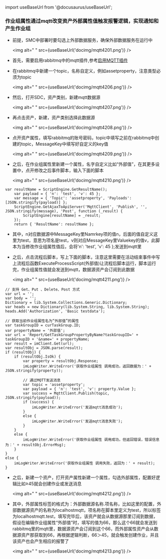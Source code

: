 
import useBaseUrl from '@docusaurus/useBaseUrl';

### 作业组属性通过mqtt改变资产外部属性值触发报警逻辑，实现通知和产生作业组

* 前提，SMC中部署时要勾选上外部数据服务，确保外部数据服务在运行中

  <img alt=" " src={useBaseUrl('docimg/mqtt4201.png')} />

* 首先，需要启用rabbitmq中的mqtt插件,参考[启用MQTT插件](安装/安装RabbitMQ.md)

* 在rabbitmq中新建一个topic，名称自定义，例如assetproperty，注意类型必须为topic

  <img alt=" " src={useBaseUrl('docimg/mqtt4206.png')} />

* 然后，打开SDC，资产类别，新建mqtt数据源

  <img alt=" " src={useBaseUrl('docimg/mqtt4207.png')} />

* 再点击资产，新建，资产类别选择此数据源

  <img alt=" " src={useBaseUrl('docimg/mqtt4208.png')} />

* 点开资产属性，填写rabbitmq的账号密码，topic中填写之前在rabbitmq中创建的topic，MessageKey中填写好自定义的key值

  <img alt=" " src={useBaseUrl('docimg/mqtt4209.png')} />

* 之后，在作业组属性里新建一个属性，名字自定义比如“外部值”，在其更多设置中，点开修改之后事件脚本，输入下面的脚本

  <img alt=" " src={useBaseUrl('docimg/mqtt4210.png')} />

```
var resultName = ScriptEngine.GetResultName();
    var payload = { 'n': 'test', 'v': 45 };
    var message = { 'Topic': 'assetproperty', 'Payloads': [JSON.stringify(payload)] };
    ScriptEngine.GetAjaxToApiServer('MqttClient', 'Publish', '', JSON.stringify(message), 'Post', function (_result) {
        ScriptEngine[resultName] = _result;
    });
    return { 'ResultName': resultName };
```

* 其中，n对应数据源中MessageKey里Namrkey项的值n，后面的值自定义这里为test，意思为项名是test，v则对应MessageKey里Valuekey的值v，此脚本为当修改作业组属性值后，会将'n': 'test', 'v': 45 };发送到mqtt里

* 之后，点击流程后脚本，写上下面的脚本，注意这里需要在活动结束事件中写上流程后函数ExecuteProcessScript(外部值)让流程后脚本运行，脚本运行完，作业组属性值就会发送到mqtt，数据源资产会订阅到此数据

  <img alt=" " src={useBaseUrl('docimg/mqtt4211.png')} />

```
// 支持 Get、Put 、Delete、Post 方式
var url = '';
var body = '';
Dictionary = lib.System.Collections.Generic.Dictionary;
var heads = new Dictionary(lib.System.String, lib.System.String);
heads.Add('Authorization', 'Basic testdata');

// 获取当前作业组属性名为“外部值”的属性 
var taskGroupID = curTaskGroup.ID;
var propertyName = '外部值';
var url = 'Report/GetTaskGroupPropertyByName?taskGroupID=' + taskGroupID + '&name=' + propertyName;
var result = imClient.Get(url);
var resultObj = JSON.parse(result);
if (resultObj) {
    if (resultObj.IsOk) {
        var property = resultObj.Response;
        imLogWriter.WriteError('获取作业组属性 调用成功，返回数据为：' + JSON.stringify(property));

        // 通过MQTT发送消息
        var topic = 'assetproperty';
        var payload = { 'n': 'test', 'v': property.Value };
        var success = MqttClient.Publish(topic, JSON.stringify(payload));
        if (success) {
            imLogWriter.WriteError('发送mqtt消息成功');
        }
        else {
            imLogWriter.WriteError('发送mqtt消息失败');
        }
    }
    else {
        imLogWriter.WriteError('获取作业组属性 调用成功，但返回错误，错误信息为：' + resultObj.ErrorMsg);
    }
}
else {
    imLogWriter.WriteError('获取作业组属性 调用失败，返回为：' + result);
}
```

* 之后，新建一个资产，打开资产属性新建一个属性，勾选外部属性，配置好逻辑比如≥45就会创建作业或发送消息

  <img alt=" " src={useBaseUrl('docimg/mqtt4212.png')} />

* 其中，外部属性标签的格式为：外部数据源名称.项名称，比如这里的配置，外部数据源资产的名称为localhostmqtt，项名称在脚本里定义为test，所以标签为localhostmqtt.test，填写完毕后，该资产就会从数据源那里订阅到数据，假设在编辑作业组属性“外部值”时，填写的值为66，那么这个66就会发送到rabbitmq里的mqtt里，数据源资产会订阅到这个66，而外部属性资产会从数据源资产那获取到66，再根据逻辑判断，66＞45，就会触发创建作业，并且该资产也会产生相应的报警了

  <img alt=" " src={useBaseUrl('docimg/mqtt4213.png')} />
